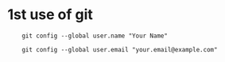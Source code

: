 # 1st use of git

```
    git config --global user.name "Your Name"
```

```
    git config --global user.email "your.email@example.com"
```
